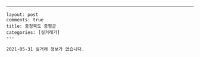 ---
    layout: post
    comments: true
    title: 충청북도 증평군
    categories: [실거래가]
    ---

    2021-05-31 실거래 정보가 없습니다.

    